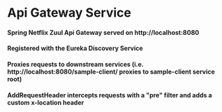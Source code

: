 # Api Gateway Service
#### Spring Netflix Zuul Api Gateway served on http://localhost:8080
#### Registered with the Eureka Discovery Service
#### Proxies requests to downstream services (i.e. http://localhost:8080/sample-client/ proxies to sample-client service root)
#### AddRequestHeader intercepts requests with a "pre" filter and adds a custom x-location header